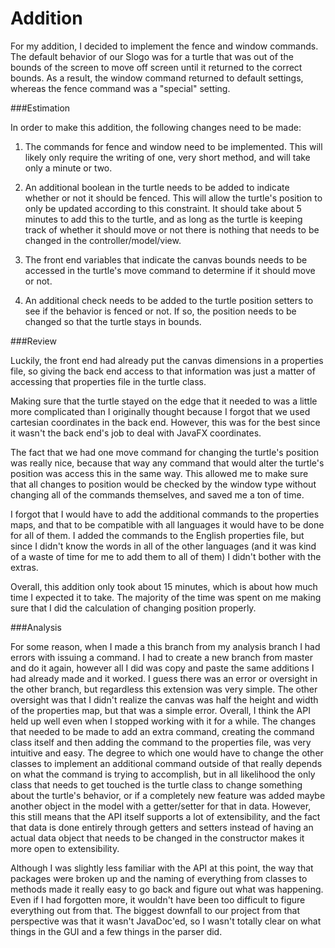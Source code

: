 Addition
========

For my addition, I decided to implement the fence and window commands. The default behavior of our Slogo was for a turtle that was out of the bounds of the
screen to move off screen until it returned to the correct bounds. As a result, the window command returned to default settings, whereas the fence command was
a "special" setting.


###Estimation

In order to make this addition, the following changes need to be made:

1. The commands for fence and window need to be implemented. This will likely only require the writing of one, very short method, and will take only a minute or two.

2. An additional boolean in the turtle needs to be added to indicate whether or not it should be fenced. This will allow the turtle's position to only be
updated according to this constraint. It should take about 5 minutes to add this to the turtle, and as long as the turtle is keeping track of whether it should
move or not there is nothing that needs to be changed in the controller/model/view.

3. The front end variables that indicate the canvas bounds needs to be accessed in the turtle's move command to determine if it should move or not.

4. An additional check needs to be added to the turtle position setters to see if the behavior is fenced or not. If so, the position needs to be
changed so that the turtle stays in bounds.


###Review

Luckily, the front end had already put the canvas dimensions in a properties file, so giving the back end access to that information was just a matter of accessing
that properties file in the turtle class.

Making sure that the turtle stayed on the edge that it needed to was a little more complicated than I originally thought because I forgot that we used cartesian
coordinates in the back end. However, this was for the best since it wasn't the back end's job to deal with JavaFX coordinates.

The fact that we had one move command for changing the turtle's position was really nice, because that way any command that would alter the turtle's position
was access this in the same way. This allowed me to make sure that all changes to position would be checked by the window type without changing all of the 
commands themselves, and saved me a ton of time.

I forgot that I would have to add the additional commands to the properties maps, and that to be compatible with all languages it would have to be done for all
of them. I added the commands to the English properties file, but since I didn't know the words in all of the other languages (and it was kind of a waste of time
for me to add them to all of them) I didn't bother with the extras.

Overall, this addition only took about 15 minutes, which is about how much time I expected it to take. The majority of the time was spent on me making sure that I
did the calculation of changing position properly.


###Analysis

For some reason, when I made a this branch from my analysis branch I had errors with issuing a command. I had to create a new branch from master and do it again, however
all I did was copy and paste the same additions I had already made and it worked. I guess there was an error or oversight in the other branch, but regardless this extension
was very simple. The other oversight was that I didn't realize the canvas was half the height and width of the properties map, but that was a simple error. Overall, I think the
API held up well even when I stopped working with it for a while. The changes that needed to be made to add an extra command, creating the command class itself and then adding
the command to the properties file, was very intuitive and easy. The degree to which one would have to change the other classes to implement an additional command outside of that
really depends on what the command is trying to accomplish, but in all likelihood the only class that needs to get touched is the turtle class to change something about the turtle's
behavior, or if a completely new feature was added maybe another object in the model with a getter/setter for that in data. However, this still means that the API itself supports
a lot of extensibility, and the fact that data is done entirely through getters and setters instead of having an actual data object that needs to be changed in the constructor
makes it more open to extensibility.

Although I was slightly less familiar with the API at this point, the way that packages were broken up and the naming of everything from classes to methods made it really easy to go
back and figure out what was happening. Even if I had forgotten more, it wouldn't have been too difficult to figure everything out from that. The biggest downfall to our project from that
perspective was that it wasn't JavaDoc'ed, so I wasn't totally clear on what things in the GUI and a few things in the parser did.
